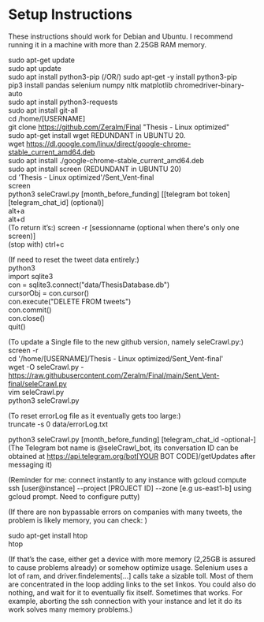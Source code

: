 # Setup Instructions

These instructions should work for Debian and Ubuntu. I recommend running it in a machine with more than 2.25GB RAM memory.

sudo apt-get update  
sudo apt update  
sudo apt install python3-pip (/OR/) sudo apt-get -y install python3-pip  
pip3 install pandas selenium numpy nltk matplotlib chromedriver-binary-auto  
sudo apt install python3-requests  
sudo apt install git-all  
cd /home/[USERNAME]  
git clone https://github.com/Zeralm/Final "Thesis - Linux optimized"  
sudo apt-get install wget REDUNDANT in UBUNTU 20.  
wget https://dl.google.com/linux/direct/google-chrome-stable_current_amd64.deb  
sudo apt install ./google-chrome-stable_current_amd64.deb  
sudo apt install screen     (REDUNDANT in UBUNTU 20)  
cd 'Thesis - Linux optimized'/Sent_Vent-final  
screen  
python3 seleCrawl.py [month_before_funding] [[telegram bot token] [telegram_chat_id] (optional)]  
alt+a   
alt+d  
(To return it’s:) screen -r [sessionname (optional when there's only one screen)]  
(stop with) ctrl+c  


(If need to reset the tweet data entirely:)  
python3  
import sqlite3  
con = sqlite3.connect("data/ThesisDatabase.db")  
cursorObj = con.cursor()  
con.execute("DELETE FROM tweets")  
con.commit()  
con.close()  
quit()  


(To update a Single file to the new github version, namely seleCrawl.py:)  
screen -r  
cd '/home/[USERNAME]/Thesis - Linux optimized/Sent_Vent-final'  
wget -O seleCrawl.py - https://raw.githubusercontent.com/Zeralm/Final/main/Sent_Vent-final/seleCrawl.py  
vim seleCrawl.py  
python3 seleCrawl.py  



(To reset errorLog file as it eventually gets too large:)  
truncate -s 0 data/errorLog.txt  

 

python3 seleCrawl.py [month_before_funding] [telegram_chat_id -optional-]  
(The Telegram bot name is @seleCrawl_bot, its conversation ID can be obtained at https://api.telegram.org/bot[YOUR BOT CODE]/getUpdates after messaging it)

(Reminder for me: connect instantly to any instance with gcloud compute ssh [user@instance] --project [PROJECT ID] --zone [e.g us-east1-b] using gcloud prompt. Need to configure putty)  



(If there are non bypassable errors on companies with many tweets, the problem is likely memory, you can check: ) 

sudo apt-get install htop  
htop  




(If that’s the case, either get a device with more memory (2,25GB is assured to cause problems already) or somehow optimize usage. Selenium uses a lot of ram, and driver.findelements[...] calls take a sizable toll. Most of them are concentrated in the loop adding links to the set linkos. 
You could also do nothing, and wait for it to eventually fix itself. Sometimes that works.
For example, aborting the ssh connection with your instance and let it do its work solves many memory problems.)

